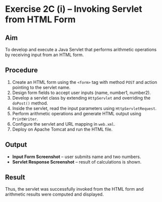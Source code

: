 # Exercise 2C (i) – Invoking Servlet from HTML Form

## Aim
To develop and execute a Java Servlet that performs arithmetic operations by receiving input from an HTML form.

## Procedure
1. Create an HTML form using the `<form>` tag with method `POST` and action pointing to the servlet name.
2. Design form fields to accept user inputs (name, number1, number2).
3. Develop a servlet class by extending `HttpServlet` and overriding the `doPost()` method.
4. Inside the servlet, read the input parameters using `HttpServletRequest`.
5. Perform arithmetic operations and generate HTML output using `PrintWriter`.
6. Configure the servlet and URL mapping in `web.xml`.
7. Deploy on Apache Tomcat and run the HTML file.

## Output
- **Input Form Screenshot** – user submits name and two numbers.
- **Servlet Response Screenshot** – result of calculations is shown.

## Result
Thus, the servlet was successfully invoked from the HTML form and arithmetic results were computed and displayed.


